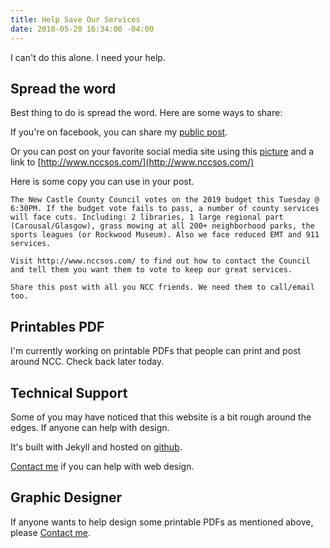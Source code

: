 ```yaml
---
title: Help Save Our Services
date: 2018-05-20 16:34:00 -04:00
---
```


I can't do this alone. I need your help.

## Spread the word
Best thing to do is spread the word. Here are some ways to share:

If you're on facebook, you can share my [public post](https://www.facebook.com/walter.stabosz/posts/10104608762579754).

Or you can post on your favorite social media site using this [picture](/uploads/would%20you%20rather%20-%20facebook%202.png) and a link to [http://www.nccsos.com/](http://www.nccsos.com/)

Here is some copy you can use in your post.
```
The New Castle County Council votes on the 2019 budget this Tuesday @ 6:30PM. If the budget vote fails to pass, a number of county services will face cuts. Including: 2 libraries, 1 large regional part (Carousal/Glasgow), grass mowing at all 200+ neighborhood parks, the sports leagues (or Rockwood Museum). Also we face reduced EMT and 911 services.

Visit http://www.nccsos.com/ to find out how to contact the Council and tell them you want them to vote to keep our great services.

Share this post with all you NCC friends. We need them to call/email too.
```

## Printables PDF
I'm currently working on printable PDFs that people can print and post around NCC. Check back later today.

## Technical Support

Some of you may have noticed that this website is a bit rough around the edges. If anyone can help with design.

It's built with Jekyll and hosted on [github](https://github.com/wstabosz/nccsos).

[Contact me](/contact-me) if you can help with web design.

## Graphic Designer

If anyone wants to help design some printable PDFs as mentioned above, please [Contact me](/contact-me).